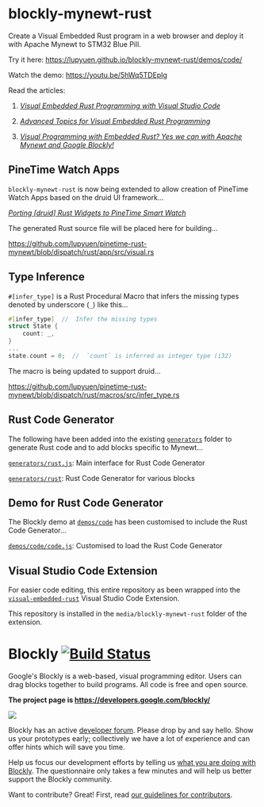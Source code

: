 # blockly-mynewt-rust

Create a Visual Embedded Rust program in a web browser and deploy it with Apache Mynewt to STM32 Blue Pill. 

Try it here: https://lupyuen.github.io/blockly-mynewt-rust/demos/code/

Watch the demo: https://youtu.be/5hWq5TDEpIg

Read the articles: 

1.  [_Visual Embedded Rust Programming with Visual Studio Code_](https://medium.com/@ly.lee/visual-embedded-rust-programming-with-visual-studio-code-1bc1262e398c?sk=222de63e45993aacd0db5a2e4b1f33c7)

2.  [_Advanced Topics for Visual Embedded Rust Programming_](https://medium.com/@ly.lee/advanced-topics-for-visual-embedded-rust-programming-ebf1627fe397?sk=01f0ae0e1b82efa9fd6b8e5616c736af)

3.  [_Visual Programming with Embedded Rust? Yes we can with Apache Mynewt and Google Blockly!_](https://medium.com/@ly.lee/visual-programming-with-embedded-rust-yes-we-can-with-apache-mynewt-and-google-blockly-8b67ef7412d7)

## PineTime Watch Apps

`blockly-mynewt-rust` is now being extended to allow creation of PineTime Watch Apps based on the druid UI framework...

[_Porting [druid] Rust Widgets to PineTime Smart Watch_](https://medium.com/@ly.lee/porting-druid-rust-widgets-to-pinetime-smart-watch-7e1d5a5d977a?source=friends_link&sk=09b153c68483f7fa9e63350efd167b07)

The generated Rust source file will be placed here for building...

https://github.com/lupyuen/pinetime-rust-mynewt/blob/dispatch/rust/app/src/visual.rs

## Type Inference

`#[infer_type]` is a Rust Procedural Macro that infers the missing types denoted by underscore (`_`) like this...

```rust
#[infer_type]  //  Infer the missing types
struct State {
    count: _,
}
...
state.count = 0;  //  `count` is inferred as integer type (i32)
```

The macro is being updated to support druid...

https://github.com/lupyuen/pinetime-rust-mynewt/blob/dispatch/rust/macros/src/infer_type.rs

## Rust Code Generator

The following have been added into the existing [`generators`](generators) folder to generate Rust code and to add blocks specific to Mynewt...

[`generators/rust.js`](generators/rust.js): Main interface for Rust Code Generator

[`generators/rust`](generators/rust): Rust Code Generator for various blocks

## Demo for Rust Code Generator

The Blockly demo at [`demos/code`](demos/code) has been customised to include the Rust Code Generator...

[`demos/code/code.js`](demos/code/code.js): Customised to load the Rust Code Generator

## Visual Studio Code Extension

For easier code editing, this entire repository as been wrapped into the [`visual-embedded-rust`](https://github.com/lupyuen/visual-embedded-rust) Visual Studio Code Extension.

This repository is installed in the `media/blockly-mynewt-rust` folder of the extension.

# Blockly [![Build Status]( https://travis-ci.org/google/blockly.svg?branch=master)](https://travis-ci.org/google/blockly)


Google's Blockly is a web-based, visual programming editor.  Users can drag
blocks together to build programs.  All code is free and open source.

**The project page is https://developers.google.com/blockly/**

![](https://developers.google.com/blockly/images/sample.png)

Blockly has an active [developer forum](https://groups.google.com/forum/#!forum/blockly). Please drop by and say hello. Show us your prototypes early; collectively we have a lot of experience and can offer hints which will save you time.

Help us focus our development efforts by telling us [what you are doing with
Blockly](https://developers.google.com/blockly/registration). The questionnaire only takes
a few minutes and will help us better support the Blockly community.

Want to contribute? Great! First, read [our guidelines for contributors](https://developers.google.com/blockly/guides/modify/contributing).

